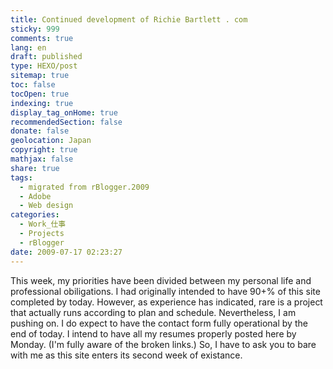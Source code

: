 ```yaml
---
title: Continued development of Richie Bartlett . com
sticky: 999
comments: true
lang: en
draft: published
type: HEXO/post
sitemap: true
toc: false
tocOpen: true
indexing: true
display_tag_onHome: true
recommendedSection: false
donate: false
geolocation: Japan
copyright: true
mathjax: false
share: true
tags:
  - migrated from rBlogger.2009
  - Adobe
  - Web design
categories:
  - Work_仕事
  - Projects
  - rBlogger
date: 2009-07-17 02:23:27
---
```

This week, my priorities have been divided between my personal life and professional obiligations. I had originally intended to have 90+% of this site completed by today. However, as experience has indicated, rare is a project that actually runs according to plan and schedule. Nevertheless, I am pushing on. I do expect to have the contact form fully operational by the end of today. I intend to have all my resumes properly posted  here by Monday. (I'm fully aware of the broken links.)
So, I have to ask you to bare with me as this site enters its second week of existance.
